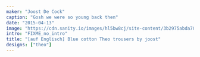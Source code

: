 ```yaml
---
maker: "Joost De Cock"
caption: "Gosh we were so young back then"
date: "2015-04-13"
image: "https://cdn.sanity.io/images/hl5bw8cj/site-content/3b2975abda700d4c4388ac975e67a1c1ca7f7b81-960x1280.jpg"
intro: "FIXME_no_intro"
title: "[auf Englisch] Blue cotton Theo trousers by joost"
designs: ["theo"]
---
```




